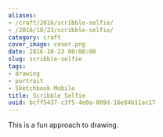 ```yaml
---
aliases:
- /craft/2016/scribble-selfie/
- /2016/10/23/scribble-selfie/
category: craft
cover_image: cover.png
date: 2016-10-23 00:00:00
slug: scribble-selfie
tags:
- drawing
- portrait
- Sketchbook Mobile
title: Scribble Selfie
uuid: bcff5437-c3f5-4e0a-809d-16e84b11ac17
---
```


This is a fun approach to drawing.